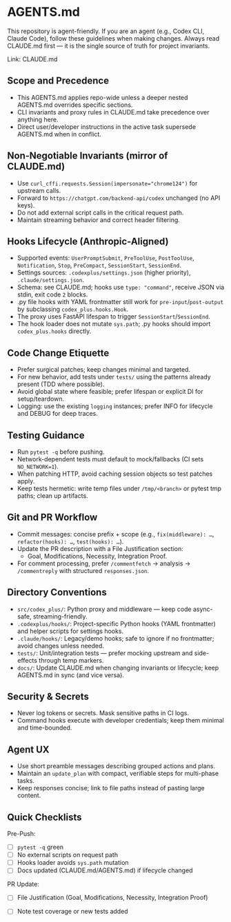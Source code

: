 # AGENTS.md

This repository is agent-friendly. If you are an agent (e.g., Codex CLI, Claude Code), follow these guidelines when making changes. Always read CLAUDE.md first — it is the single source of truth for project invariants.

Link: CLAUDE.md

## Scope and Precedence
- This AGENTS.md applies repo-wide unless a deeper nested AGENTS.md overrides specific sections.
- CLI invariants and proxy rules in CLAUDE.md take precedence over anything here.
- Direct user/developer instructions in the active task supersede AGENTS.md when in conflict.

## Non‑Negotiable Invariants (mirror of CLAUDE.md)
- Use `curl_cffi.requests.Session(impersonate="chrome124")` for upstream calls.
- Forward to `https://chatgpt.com/backend-api/codex` unchanged (no API keys).
- Do not add external script calls in the critical request path.
- Maintain streaming behavior and correct header filtering.

## Hooks Lifecycle (Anthropic-Aligned)
- Supported events: `UserPromptSubmit`, `PreToolUse`, `PostToolUse`, `Notification`, `Stop`, `PreCompact`, `SessionStart`, `SessionEnd`.
- Settings sources: `.codexplus/settings.json` (higher priority), `.claude/settings.json`.
- Schema: see CLAUDE.md; hooks use `type: "command"`, receive JSON via stdin, exit code `2` blocks.
- .py file hooks with YAML frontmatter still work for `pre-input`/`post-output` by subclassing `codex_plus.hooks.Hook`.
- The proxy uses FastAPI lifespan to trigger `SessionStart`/`SessionEnd`.
- The hook loader does not mutate `sys.path`; .py hooks should import `codex_plus.hooks` directly.

## Code Change Etiquette
- Prefer surgical patches; keep changes minimal and targeted.
- For new behavior, add tests under `tests/` using the patterns already present (TDD where possible).
- Avoid global state where feasible; prefer lifespan or explicit DI for setup/teardown.
- Logging: use the existing `logging` instances; prefer INFO for lifecycle and DEBUG for deep traces.

## Testing Guidance
- Run `pytest -q` before pushing.
- Network-dependent tests must default to mock/fallbacks (CI sets `NO_NETWORK=1`).
- When patching HTTP, avoid caching session objects so test patches apply.
- Keep tests hermetic: write temp files under `/tmp/<branch>` or pytest tmp paths; clean up artifacts.

## Git and PR Workflow
- Commit messages: concise prefix + scope (e.g., `fix(middleware): …`, `refactor(hooks): …`, `test(hooks): …`).
- Update the PR description with a File Justification section:
  - Goal, Modifications, Necessity, Integration Proof.
- For comment processing, prefer `/commentfetch` → analysis → `/commentreply` with structured `responses.json`.

## Directory Conventions
- `src/codex_plus/`: Python proxy and middleware — keep code async-safe, streaming-friendly.
- `.codexplus/hooks/`: Project-specific Python hooks (YAML frontmatter) and helper scripts for settings hooks.
- `.claude/hooks/`: Legacy/demo hooks; safe to ignore if no frontmatter; avoid changes unless needed.
- `tests/`: Unit/integration tests — prefer mocking upstream and side-effects through temp markers.
- `docs/`: Update CLAUDE.md when changing invariants or lifecycle; keep AGENTS.md in sync (and vice versa).

## Security & Secrets
- Never log tokens or secrets. Mask sensitive paths in CI logs.
- Command hooks execute with developer credentials; keep them minimal and time-bounded.

## Agent UX
- Use short preamble messages describing grouped actions and plans.
- Maintain an `update_plan` with compact, verifiable steps for multi-phase tasks.
- Keep responses concise; link to file paths instead of pasting large content.

## Quick Checklists

Pre-Push:
- [ ] `pytest -q` green
- [ ] No external scripts on request path
- [ ] Hooks loader avoids `sys.path` mutation
- [ ] Docs updated (CLAUDE.md/AGENTS.md) if lifecycle changed

PR Update:
- [ ] File Justification (Goal, Modifications, Necessity, Integration Proof)
- [ ] Note test coverage or new tests added


